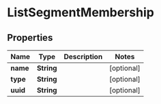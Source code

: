
# ListSegmentMembership

## Properties
Name | Type | Description | Notes
------------ | ------------- | ------------- | -------------
**name** | **String** |  |  [optional]
**type** | **String** |  |  [optional]
**uuid** | **String** |  |  [optional]



